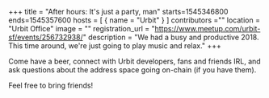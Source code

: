 +++
title = "After hours: It's just a party, man"
starts=1545346800
ends=1545357600
hosts = [
     { name = "Urbit" }
]
contributors =""
location = "Urbit Office"
image = ""
registration_url = "https://www.meetup.com/urbit-sf/events/256732938/"
description = "We had a busy and productive 2018. This time around, we're just going to play music and relax."
+++

Come have a beer, connect with Urbit developers, fans and friends IRL, and ask questions about the address space going on-chain (if you have them).

Feel free to bring friends!
